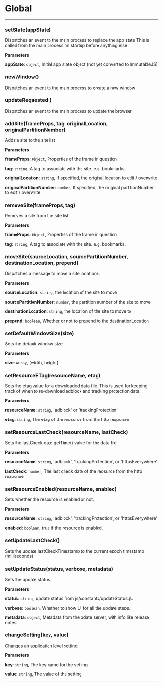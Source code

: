 # Global





* * *

### setState(appState) 

Dispatches an event to the main process to replace the app state
This is called from the main process on startup before anything else

**Parameters**

**appState**: `object`, Initial app state object (not yet converted to ImmutableJS)



### newWindow() 

Dispatches an event to the main process to create a new window



### updateRequested() 

Dispatches an event to the main process to update the browser



### addSite(frameProps, tag, originalLocation, originalPartitionNumber) 

Adds a site to the site list

**Parameters**

**frameProps**: `Object`, Properties of the frame in question

**tag**: `string`, A tag to associate with the site. e.g. bookmarks.

**originalLocation**: `string`, If specified, the original location to edit / overwrite

**originalPartitionNumber**: `number`, If specified, the original partitionNumber to edit / overwrite



### removeSite(frameProps, tag) 

Removes a site from the site list

**Parameters**

**frameProps**: `Object`, Properties of the frame in question

**tag**: `string`, A tag to associate with the site. e.g. bookmarks.



### moveSite(sourceLocation, sourcePartitionNumber, destinationLocation, prepend) 

Dispatches a message to move a site locations.

**Parameters**

**sourceLocation**: `string`, the location of the site to move

**sourcePartitionNumber**: `number`, the partition number of the site to move

**destinationLocation**: `string`, the location of the site to move to

**prepend**: `boolean`, Whether or not to prepend to the destinationLocation



### setDefaultWindowSize(size) 

Sets the default window size

**Parameters**

**size**: `Array`, [width, height]



### setResourceETag(resourceName, etag) 

Sets the etag value for a downloaded data file.
This is used for keeping track of when to re-download adblock and tracking
protection data.

**Parameters**

**resourceName**: `string`, 'adblock' or 'trackingProtection'

**etag**: `string`, The etag of the reosurce from the http response



### setResourceLastCheck(resourceName, lastCheck) 

Sets the lastCheck date.getTime() value for the data file

**Parameters**

**resourceName**: `string`, 'adblock', 'trackingProtection', or 'httpsEverywhere'

**lastCheck**: `number`, The last check date of the reosurce from the http response



### setResourceEnabled(resourceName, enabled) 

Sets whether the resource is enabled or not.

**Parameters**

**resourceName**: `string`, 'adblock', 'trackingProtection', or 'httpsEverywhere'

**enabled**: `boolean`, true if the resource is enabled.



### setUpdateLastCheck() 

Sets the update.lastCheckTimestamp to the current
epoch timestamp (milliseconds)



### setUpdateStatus(status, verbose, metadata) 

Sets the update status

**Parameters**

**status**: `string`, update status from js/constants/updateStatus.js.

**verbose**: `boolean`, Whether to show UI for all the update steps.

**metadata**: `object`, Metadata from the pdate server, with info like release notes.



### changeSetting(key, value) 

Changes an application level setting

**Parameters**

**key**: `string`, The key name for the setting

**value**: `string`, The value of the setting




* * *










